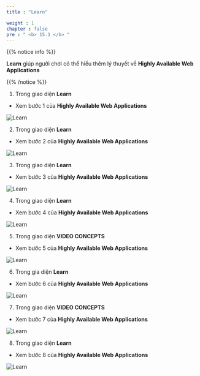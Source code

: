 ```yaml
---
title : "Learn"

weight : 1
chapter : false
pre : " <b> 15.1 </b> "
---
```


{{% notice info %}}

**Learn** giúp người chơi có thể hiểu thêm lý thuyết về **Highly Available Web Applications**

{{% /notice %}}

1. Trong giao diện **Learn**

- Xem bước 1 của **Highly Available Web Applications**

![Learn](/images/15-highlyavailable/15.1-learn/1-learn.png)

2. Trong giao diện **Learn**

- Xem bước 2 của **Highly Available Web Applications**

![Learn](/images/15-highlyavailable/15.1-learn/2-learn.png)

3. Trong giao diện **Learn**

- Xem bước 3 của **Highly Available Web Applications**

![Learn](/images/15-highlyavailable/15.1-learn/3-learn.png)

4. Trong giao diện **Learn**

- Xem bước 4 của **Highly Available Web Applications**

![Learn](/images/15-highlyavailable/15.1-learn/4-learn.png)

5. Trong giao diện **VIDEO CONCEPTS**

- Xem bước 5 của **Highly Available Web Applications**

![Learn](/images/15-highlyavailable/15.1-learn/5-learn.png)

6. Trong gia diện **Learn**

- Xem bước 6 của **Highly Available Web Applications**

![Learn](/images/15-highlyavailable/15.1-learn/6-learn.png)

7. Trong giao diện **VIDEO CONCEPTS**

- Xem bước 7 của **Highly Available Web Applications**

![Learn](/images/15-highlyavailable/15.1-learn/7-learn.png)

8. Trong giao diện **Learn**

- Xem bước 8 của **Highly Available Web Applications**

![Learn](/images/15-highlyavailable/15.1-learn/8-learn.png)

